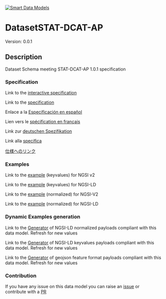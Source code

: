[![Smart Data Models](https://smartdatamodels.org/wp-content/uploads/2022/01/SmartDataModels_logo.png "Logo")](https://smartdatamodels.org)
# DatasetSTAT-DCAT-AP
Version: 0.0.1

## Description 

Dataset Schema meeting STAT-DCAT-AP 1.0.1 specification
### Specification

Link to the [interactive specification](https://swagger.lab.fiware.org/?url=https://smart-data-models.github.io/dataModel.STAT-DCAT-AP/DatasetSTAT-DCAT-AP/swagger.yaml)

Link to the [specification](https://github.com/smart-data-models/dataModel.STAT-DCAT-AP/blob/master/DatasetSTAT-DCAT-AP/doc/spec.md)

Enlace a la [Especificación en español](https://github.com/smart-data-models/dataModel.STAT-DCAT-AP/blob/master/DatasetSTAT-DCAT-AP/doc/spec_ES.md)

Lien vers le [spécification en français](https://github.com/smart-data-models/dataModel.STAT-DCAT-AP/blob/master/DatasetSTAT-DCAT-AP/doc/spec_FR.md)

Link zur [deutschen Spezifikation](https://github.com/smart-data-models/dataModel.STAT-DCAT-AP/blob/master/DatasetSTAT-DCAT-AP/doc/spec_DE.md)

Link alla [specifica](https://github.com/smart-data-models/dataModel.STAT-DCAT-AP/blob/master/DatasetSTAT-DCAT-AP/doc/spec_IT.md)

[仕様へのリンク](https://github.com/smart-data-models/dataModel.STAT-DCAT-AP/blob/master/DatasetSTAT-DCAT-AP/doc/spec_JA.md)
### Examples

Link to the [example](https://smart-data-models.github.io/dataModel.STAT-DCAT-AP/DatasetSTAT-DCAT-AP/examples/example.json) (keyvalues) for NGSI v2

Link to the [example](https://smart-data-models.github.io/dataModel.STAT-DCAT-AP/DatasetSTAT-DCAT-AP/examples/example.jsonld) (keyvalues) for NGSI-LD

Link to the [example](https://smart-data-models.github.io/dataModel.STAT-DCAT-AP/DatasetSTAT-DCAT-AP/examples/example-normalized.json) (normalized) for NGSI-V2

Link to the [example](https://smart-data-models.github.io/dataModel.STAT-DCAT-AP/DatasetSTAT-DCAT-AP/examples/example-normalized.jsonld) (normalized) for NGSI-LD
### Dynamic Examples generation

Link to the [Generator](https://smartdatamodels.org/extra/ngsi-ld_generator.php?schemaUrl=https://raw.githubusercontent.com/smart-data-models/dataModel.STAT-DCAT-AP/master/DatasetSTAT-DCAT-AP/schema.json&email=info@smartdatamodels.org) of NGSI-LD normalized payloads compliant with this data model. Refresh for new values

Link to the [Generator](https://smartdatamodels.org/extra/ngsi-ld_generator_keyvalues.php?schemaUrl=https://raw.githubusercontent.com/smart-data-models/dataModel.STAT-DCAT-AP/master/DatasetSTAT-DCAT-AP/schema.json&email=info@smartdatamodels.org) of NGSI-LD keyvalues payloads compliant with this data model. Refresh for new values

Link to the [Generator](https://smartdatamodels.org/extra/geojson_features_generator.php?schemaUrl=https://raw.githubusercontent.com/smart-data-models/dataModel.STAT-DCAT-AP/master/DatasetSTAT-DCAT-AP/schema.json&email=info@smartdatamodels.org) of geojson feature format payloads compliant with this data model. Refresh for new values
### Contribution

 If you have any issue on this data model you can raise an [issue](https://github.com/smart-data-models/dataModel.STAT-DCAT-AP/issues)  or contribute with a [PR](https://github.com/smart-data-models/dataModel.STAT-DCAT-AP/pulls)